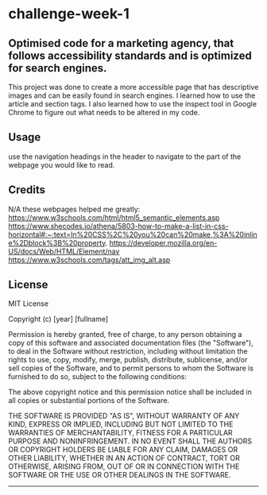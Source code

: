 # challenge-week-1

## Optimised code for a marketing agency, that follows accessibility standards and is optimized for search engines. 
This project was done to create a more accessible page that has descriptive images and can be easily found in search engines. I learned how to use the article and section tags. 
I also learned how to use the inspect tool in Google Chrome to figure out what needs to be altered in my code. 


## Usage

use the navigation headings in the header to navigate to the part of the webpage you would like to read. 

## Credits

N/A
these webpages helped me greatly:
https://www.w3schools.com/html/html5_semantic_elements.asp
https://www.shecodes.io/athena/5803-how-to-make-a-list-in-css-horizontal#:~:text=In%20CSS%2C%20you%20can%20make,%3A%20inline%2Dblock%3B%20property.
https://developer.mozilla.org/en-US/docs/Web/HTML/Element/nav
https://www.w3schools.com/tags/att_img_alt.asp


## License

MIT License

Copyright (c) [year] [fullname]

Permission is hereby granted, free of charge, to any person obtaining a copy
of this software and associated documentation files (the "Software"), to deal
in the Software without restriction, including without limitation the rights
to use, copy, modify, merge, publish, distribute, sublicense, and/or sell
copies of the Software, and to permit persons to whom the Software is
furnished to do so, subject to the following conditions:

The above copyright notice and this permission notice shall be included in all
copies or substantial portions of the Software.

THE SOFTWARE IS PROVIDED "AS IS", WITHOUT WARRANTY OF ANY KIND, EXPRESS OR
IMPLIED, INCLUDING BUT NOT LIMITED TO THE WARRANTIES OF MERCHANTABILITY,
FITNESS FOR A PARTICULAR PURPOSE AND NONINFRINGEMENT. IN NO EVENT SHALL THE
AUTHORS OR COPYRIGHT HOLDERS BE LIABLE FOR ANY CLAIM, DAMAGES OR OTHER
LIABILITY, WHETHER IN AN ACTION OF CONTRACT, TORT OR OTHERWISE, ARISING FROM,
OUT OF OR IN CONNECTION WITH THE SOFTWARE OR THE USE OR OTHER DEALINGS IN THE
SOFTWARE.

---

